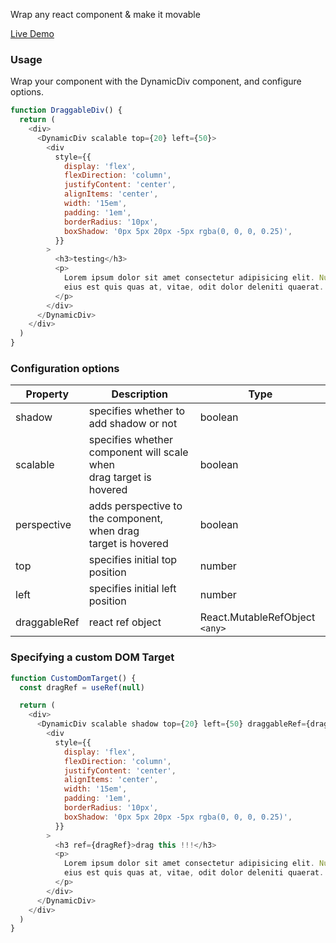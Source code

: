 Wrap any react component & make it movable

[Live Demo](https://codesandbox.io/p/sandbox/quizzical-aryabhata-ktjl9n?file=%2Fsrc%2Findex.js%3A9%2C1&layout=%257B%2522sidebarPanel%2522%253A%2522EXPLORER%2522%252C%2522rootPanelGroup%2522%253A%257B%2522direction%2522%253A%2522horizontal%2522%252C%2522contentType%2522%253A%2522UNKNOWN%2522%252C%2522type%2522%253A%2522PANEL_GROUP%2522%252C%2522id%2522%253A%2522ROOT_LAYOUT%2522%252C%2522panels%2522%253A%255B%257B%2522type%2522%253A%2522PANEL_GROUP%2522%252C%2522contentType%2522%253A%2522UNKNOWN%2522%252C%2522direction%2522%253A%2522vertical%2522%252C%2522id%2522%253A%2522clv9ktnvj00063d5v6lpqjyvu%2522%252C%2522sizes%2522%253A%255B100%252C0%255D%252C%2522panels%2522%253A%255B%257B%2522type%2522%253A%2522PANEL_GROUP%2522%252C%2522contentType%2522%253A%2522EDITOR%2522%252C%2522direction%2522%253A%2522horizontal%2522%252C%2522id%2522%253A%2522EDITOR%2522%252C%2522panels%2522%253A%255B%257B%2522type%2522%253A%2522PANEL%2522%252C%2522contentType%2522%253A%2522EDITOR%2522%252C%2522id%2522%253A%2522clv9ktnvi00023d5vk1navjx4%2522%257D%255D%257D%252C%257B%2522type%2522%253A%2522PANEL_GROUP%2522%252C%2522contentType%2522%253A%2522SHELLS%2522%252C%2522direction%2522%253A%2522horizontal%2522%252C%2522id%2522%253A%2522SHELLS%2522%252C%2522panels%2522%253A%255B%257B%2522type%2522%253A%2522PANEL%2522%252C%2522contentType%2522%253A%2522SHELLS%2522%252C%2522id%2522%253A%2522clv9ktnvi00033d5v0mc2ueqf%2522%257D%255D%252C%2522sizes%2522%253A%255B100%255D%257D%255D%257D%252C%257B%2522type%2522%253A%2522PANEL_GROUP%2522%252C%2522contentType%2522%253A%2522DEVTOOLS%2522%252C%2522direction%2522%253A%2522vertical%2522%252C%2522id%2522%253A%2522DEVTOOLS%2522%252C%2522panels%2522%253A%255B%257B%2522type%2522%253A%2522PANEL%2522%252C%2522contentType%2522%253A%2522DEVTOOLS%2522%252C%2522id%2522%253A%2522clv9ktnvi00053d5v8m7i5em5%2522%257D%255D%252C%2522sizes%2522%253A%255B100%255D%257D%255D%252C%2522sizes%2522%253A%255B50%252C50%255D%257D%252C%2522tabbedPanels%2522%253A%257B%2522clv9ktnvi00023d5vk1navjx4%2522%253A%257B%2522tabs%2522%253A%255B%257B%2522id%2522%253A%2522clv9ktnvh00013d5vbtekipja%2522%252C%2522mode%2522%253A%2522permanent%2522%252C%2522type%2522%253A%2522FILE%2522%252C%2522filepath%2522%253A%2522%252Fsrc%252Findex.js%2522%252C%2522state%2522%253A%2522IDLE%2522%252C%2522initialSelections%2522%253A%255B%257B%2522startLineNumber%2522%253A9%252C%2522startColumn%2522%253A1%252C%2522endLineNumber%2522%253A9%252C%2522endColumn%2522%253A1%257D%255D%257D%255D%252C%2522id%2522%253A%2522clv9ktnvi00023d5vk1navjx4%2522%252C%2522activeTabId%2522%253A%2522clv9ktnvh00013d5vbtekipja%2522%257D%252C%2522clv9ktnvi00053d5v8m7i5em5%2522%253A%257B%2522id%2522%253A%2522clv9ktnvi00053d5v8m7i5em5%2522%252C%2522tabs%2522%253A%255B%257B%2522id%2522%253A%2522clv9ktnvi00043d5vww81es6m%2522%252C%2522mode%2522%253A%2522permanent%2522%252C%2522type%2522%253A%2522UNASSIGNED_PORT%2522%252C%2522port%2522%253A0%252C%2522path%2522%253A%2522%252F%2522%257D%255D%252C%2522activeTabId%2522%253A%2522clv9ktnvi00043d5vww81es6m%2522%257D%252C%2522clv9ktnvi00033d5v0mc2ueqf%2522%253A%257B%2522tabs%2522%253A%255B%255D%252C%2522id%2522%253A%2522clv9ktnvi00033d5v0mc2ueqf%2522%257D%257D%252C%2522showDevtools%2522%253Atrue%252C%2522showShells%2522%253Afalse%252C%2522showSidebar%2522%253Atrue%252C%2522sidebarPanelSize%2522%253A15%257D)

### Usage

Wrap your component with the DynamicDiv component, and configure options.

```javascript
function DraggableDiv() {
  return (
    <div>
      <DynamicDiv scalable top={20} left={50}>
        <div
          style={{
            display: 'flex',
            flexDirection: 'column',
            justifyContent: 'center',
            alignItems: 'center',
            width: '15em',
            padding: '1em',
            borderRadius: '10px',
            boxShadow: '0px 5px 20px -5px rgba(0, 0, 0, 0.25)',
          }}
        >
          <h3>testing</h3>
          <p>
            Lorem ipsum dolor sit amet consectetur adipisicing elit. Nulla accusantium aliquam recusandae alias nihil
            eius est quis quas at, vitae, odit dolor deleniti quaerat. Laboriosam ut repellendus expedita eaque aliquid.
          </p>
        </div>
      </DynamicDiv>
    </div>
  )
}
```


### Configuration options

| Property     | Description                                                              | Type                             |
| ------------ | ------------------------------------------------------------------------ | -------------------------------- |
| shadow       | specifies whether to add shadow or not                                   | boolean                          |
| scalable     | specifies whether component will scale when<br />drag target is hovered | boolean                          |
| perspective  | adds perspective to the component, when drag<br />target is hovered     | boolean                          |
| top          | specifies initial top position                                           | number                           |
| left         | specifies initial left position                                          | number                           |
| draggableRef | react ref object                                                         | React.MutableRefObject `<any>` |



### Specifying a custom DOM Target

```javascript
function CustomDomTarget() {
  const dragRef = useRef(null)

  return (
    <div>
      <DynamicDiv scalable shadow top={20} left={50} draggableRef={dragRef}>
        <div
          style={{
            display: 'flex',
            flexDirection: 'column',
            justifyContent: 'center',
            alignItems: 'center',
            width: '15em',
            padding: '1em',
            borderRadius: '10px',
            boxShadow: '0px 5px 20px -5px rgba(0, 0, 0, 0.25)',
          }}
        >
          <h3 ref={dragRef}>drag this !!!</h3>
          <p>
            Lorem ipsum dolor sit amet consectetur adipisicing elit. Nulla accusantium aliquam recusandae alias nihil
            eius est quis quas at, vitae, odit dolor deleniti quaerat. Laboriosam ut repellendus expedita eaque aliquid.
          </p>
        </div>
      </DynamicDiv>
    </div>
  )
}
```
